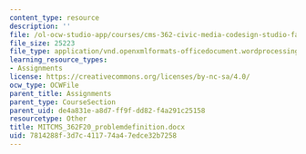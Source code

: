 ```yaml
---
content_type: resource
description: ''
file: /ol-ocw-studio-app/courses/cms-362-civic-media-codesign-studio-fall-2020/7814288f3d7c411774a47edce32b7258_MITCMS_362F20_problemdefinition.docx
file_size: 25223
file_type: application/vnd.openxmlformats-officedocument.wordprocessingml.document
learning_resource_types:
- Assignments
license: https://creativecommons.org/licenses/by-nc-sa/4.0/
ocw_type: OCWFile
parent_title: Assignments
parent_type: CourseSection
parent_uid: de4a831e-a8d7-ff9f-dd82-f4a291c25158
resourcetype: Other
title: MITCMS_362F20_problemdefinition.docx
uid: 7814288f-3d7c-4117-74a4-7edce32b7258
---
```

